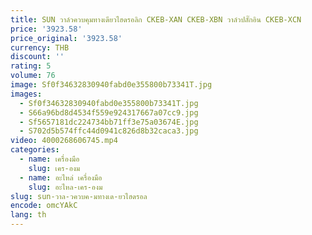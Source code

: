 ```yaml
---
title: SUN วาล์วควบคุมทางเดียวไฮดรอลิก CKEB-XAN CKEB-XBN วาล์วปลั๊กอิน CKEB-XCN
price: '3923.58'
price_original: '3923.58'
currency: THB
discount: ''
rating: 5
volume: 76
image: Sf0f34632830940fabd0e355800b73341T.jpg
images:
  - Sf0f34632830940fabd0e355800b73341T.jpg
  - S66a96bd8d4534f559e924317667a07cc9.jpg
  - Sf5657181dc224734bb71ff3e75a03674E.jpg
  - S702d5b574ffc44d0941c826d8b32caca3.jpg
video: 4000268606745.mp4
categories:
  - name: เครื่องมือ
    slug: เคร-องม
  - name: อะไหล่ เครื่องมือ
    slug: อะไหล-เคร-องม
slug: sun-วาล-วควบค-มทางเด-ยวไฮดรอล
encode: omcYAkC
lang: th
---
```

  